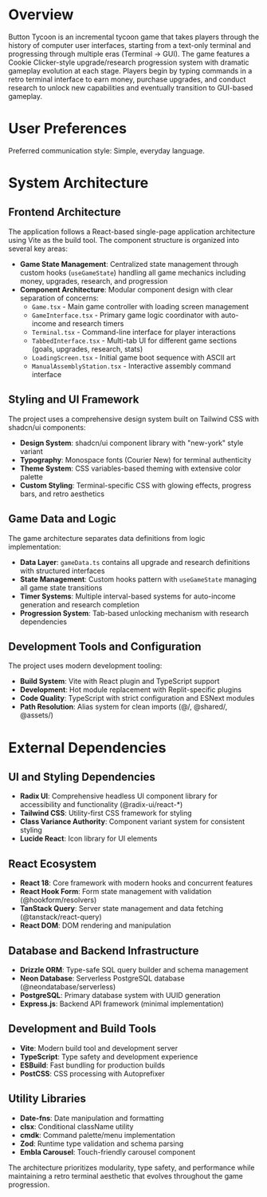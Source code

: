# Overview

Button Tycoon is an incremental tycoon game that takes players through the history of computer user interfaces, starting from a text-only terminal and progressing through multiple eras (Terminal → GUI). The game features a Cookie Clicker-style upgrade/research progression system with dramatic gameplay evolution at each stage. Players begin by typing commands in a retro terminal interface to earn money, purchase upgrades, and conduct research to unlock new capabilities and eventually transition to GUI-based gameplay.

# User Preferences

Preferred communication style: Simple, everyday language.

# System Architecture

## Frontend Architecture

The application follows a React-based single-page application architecture using Vite as the build tool. The component structure is organized into several key areas:

- **Game State Management**: Centralized state management through custom hooks (`useGameState`) handling all game mechanics including money, upgrades, research, and progression
- **Component Architecture**: Modular component design with clear separation of concerns:
  - `Game.tsx` - Main game controller with loading screen management
  - `GameInterface.tsx` - Primary game logic coordinator with auto-income and research timers
  - `Terminal.tsx` - Command-line interface for player interactions
  - `TabbedInterface.tsx` - Multi-tab UI for different game sections (goals, upgrades, research, stats)
  - `LoadingScreen.tsx` - Initial game boot sequence with ASCII art
  - `ManualAssemblyStation.tsx` - Interactive assembly command interface

## Styling and UI Framework

The project uses a comprehensive design system built on Tailwind CSS with shadcn/ui components:

- **Design System**: shadcn/ui component library with "new-york" style variant
- **Typography**: Monospace fonts (Courier New) for terminal authenticity
- **Theme System**: CSS variables-based theming with extensive color palette
- **Custom Styling**: Terminal-specific CSS with glowing effects, progress bars, and retro aesthetics

## Game Data and Logic

The game architecture separates data definitions from logic implementation:

- **Data Layer**: `gameData.ts` contains all upgrade and research definitions with structured interfaces
- **State Management**: Custom hooks pattern with `useGameState` managing all game state transitions
- **Timer Systems**: Multiple interval-based systems for auto-income generation and research completion
- **Progression System**: Tab-based unlocking mechanism with research dependencies

## Development Tools and Configuration

The project uses modern development tooling:

- **Build System**: Vite with React plugin and TypeScript support
- **Development**: Hot module replacement with Replit-specific plugins
- **Code Quality**: TypeScript with strict configuration and ESNext modules
- **Path Resolution**: Alias system for clean imports (@/, @shared/, @assets/)

# External Dependencies

## UI and Styling Dependencies

- **Radix UI**: Comprehensive headless UI component library for accessibility and functionality (@radix-ui/react-*)
- **Tailwind CSS**: Utility-first CSS framework for styling
- **Class Variance Authority**: Component variant system for consistent styling
- **Lucide React**: Icon library for UI elements

## React Ecosystem

- **React 18**: Core framework with modern hooks and concurrent features
- **React Hook Form**: Form state management with validation (@hookform/resolvers)
- **TanStack Query**: Server state management and data fetching (@tanstack/react-query)
- **React DOM**: DOM rendering and manipulation

## Database and Backend Infrastructure

- **Drizzle ORM**: Type-safe SQL query builder and schema management
- **Neon Database**: Serverless PostgreSQL database (@neondatabase/serverless)
- **PostgreSQL**: Primary database system with UUID generation
- **Express.js**: Backend API framework (minimal implementation)

## Development and Build Tools

- **Vite**: Modern build tool and development server
- **TypeScript**: Type safety and development experience
- **ESBuild**: Fast bundling for production builds
- **PostCSS**: CSS processing with Autoprefixer

## Utility Libraries

- **Date-fns**: Date manipulation and formatting
- **clsx**: Conditional className utility
- **cmdk**: Command palette/menu implementation
- **Zod**: Runtime type validation and schema parsing
- **Embla Carousel**: Touch-friendly carousel component

The architecture prioritizes modularity, type safety, and performance while maintaining a retro terminal aesthetic that evolves throughout the game progression.